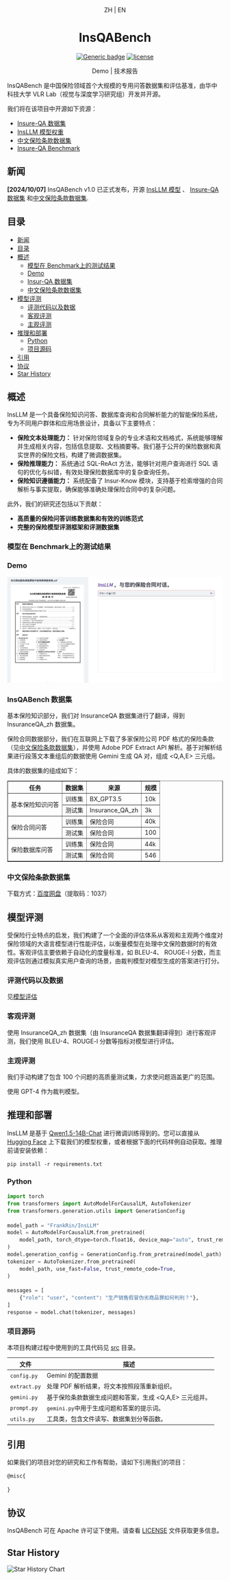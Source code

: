 <div align="center">

ZH | EN

<h1>InsQABench</h1>
  
[![Generic badge](https://img.shields.io/badge/🤗-Huggingface%20Repo-green.svg)](https://huggingface.co/FrankRin/InsLLM)
[![license](https://img.shields.io/github/license/modelscope/modelscope.svg)](./LICENSE)

Demo | 技术报告

</div>

InsQABench 是中国保险领域首个大规模的专用问答数据集和评估基准，由华中科技大学 VLR Lab（视觉与深度学习研究组）开发并开源。

我们将在该项目中开源如下资源：
* [Insure-QA 数据集](https://huggingface.co/datasets/FrankRin/Insur-QA)
* [InsLLM 模型权重](https://huggingface.co/FrankRin/InsLLM)
* [中文保险条款数据集](#insur-qa-数据集)
* [Insure-QA Benchmark](./eval/)


## 新闻

**[2024/10/07]** InsQABench v1.0 已正式发布，开源 [InsLLM 模型](https://huggingface.co/FrankRin/InsLLM) 、 [Insure-QA 数据集](https://huggingface.co/datasets/FrankRin/Insur-QA) 和[中文保险条款数据集](#insur-qa-数据集).

## 目录

- [新闻](#新闻)
- [目录](#目录)
- [概述](#概述)
  - [模型在 Benchmark上的测试结果](#模型在-benchmark上的测试结果)
  - [Demo](#Demo)
  - [Insur-QA 数据集](#insur-qa-数据集)
  - [中文保险条款数据集](#中文保险条款数据集)
- [模型评测](#模型评测)
  - [评测代码以及数据](#评测代码以及数据)
  - [客观评测](#客观评测)
  - [主观评测](#主观评测)
- [推理和部署](#推理和部署)
  - [Python](#python)
  - [项目源码](#项目源码)
- [引用](#引用)
- [协议](#协议)
- [Star History](#star-history)

## 概述


<p></p>


InsLLM 是一个具备保险知识问答、数据库查询和合同解析能力的智能保险系统，专为不同用户群体和应用场景设计，具备以下主要特点：

* **保险文本处理能力：** 针对保险领域复杂的专业术语和文档格式，系统能够理解并生成相关内容，包括信息提取、文档摘要等。我们基于公开的保险数据和真实世界的保险文档，构建了微调数据集。
* **保险推理能力：** 系统通过 SQL-ReAct 方法，能够针对用户查询进行 SQL 语句的优化与纠错，有效处理保险数据库中的复杂查询任务。
* **保险知识遵循能力：** 系统配备了 Insur-Know 模块，支持基于检索增强的合同解析与事实提取，确保能够准确处理保险合同中的复杂问题。

此外，我们的研究还包括以下贡献：

* **高质量的保险问答训练数据集和有效的训练范式**
* **完整的保险模型评测框架和评测数据集**


### 模型在 Benchmark上的测试结果

<!-- 论文里的 Benchmark 图表 -->

### Demo

<!-- Demo GIF -->
![Demo GIF](./clause.gif)

### InsQABench 数据集

基本保险知识部分，我们对 InsuranceQA 数据集进行了翻译，得到 InsuranceQA_zh 数据集。

保险合同数据部分，我们在互联网上下载了多家保险公司 PDF 格式的保险条款（见[中文保险条款数据集](#中文保险条款数据集)），并使用 Adobe PDF Extract API 解析。基于对解析结果进行段落文本重组后的数据使用 Gemini 生成 QA 对，组成 <Q,A,E> 三元组。

具体的数据集的组成如下：

<table border="1">
  <tr>
    <th>任务</th>
    <th>数据集</th>
    <th>来源</th>
    <th>规模</th>
  </tr>
  <tr>
    <td rowspan="2">基本保险知识问答</td>
    <td>训练集</td>
    <td>BX_GPT3.5</td>
    <td>10k</td>
  </tr>
  <tr>
    <td>测试集</td>
    <td>Insurance_QA_zh</td>
    <td>3k</td>
  </tr>
  <tr>
    <td rowspan="2">保险合同问答</td>
    <td>训练集</td>
    <td>保险合同</td>
    <td>40k</td>
  </tr>
  <tr>
    <td>测试集</td>
    <td>保险合同</td>
    <td>100</td>
  </tr>
  <tr>
    <td rowspan="2">保险数据库问答</td>
    <td>训练集</td>
    <td>保险合同</td>
    <td>44k</td>
  </tr>
  <tr>
    <td>测试集</td>
    <td>保险合同</td>
    <td>546</td>
  </tr>
</table>




### 中文保险条款数据集

下载方式：[百度网盘](https://pan.baidu.com/s/10UCb0EWC3Mz9iPoLwE-oaA?pwd=1037)（提取码：1037）


## 模型评测

受保险行业特点的启发，我们构建了一个全面的评估体系从客观和主观两个维度对保险领域的大语言模型进行性能评估，以衡量模型在处理中文保险数据时的有效性。客观评估主要依赖于自动化的度量标准，如 BLEU-4、 ROUGE-l 分数，而主观评估则通过模拟真实用户查询的场景，由裁判模型对模型生成的答案进行打分。

### 评测代码以及数据

见[模型评估](./eval/)

### 客观评测

使用 InsuranceQA_zh 数据集（由 InsuranceQA 数据集翻译得到）进行客观评测，我们使用 BLEU-4、ROUGE-l 分数等指标对模型进行评估。

### 主观评测

我们手动构建了包含 100 个问题的高质量测试集，力求使问题涵盖更广的范围。

使用 GPT-4 作为裁判模型。


## 推理和部署

InsLLM 是基于 [Qwen1.5-14B-Chat](https://huggingface.co/Qwen/Qwen1.5-14B-Chat) 进行微调训练得到的。您可以直接从 [Hugging Face](https://huggingface.co/FrankRin/InsLLM/tree/main) 上下载我们的模型权重，或者根据下面的代码样例自动获取。推理前请安装依赖：

```
pip install -r requirements.txt
```

### Python

```python
import torch
from transformers import AutoModelForCausalLM, AutoTokenizer
from transformers.generation.utils import GenerationConfig

model_path = "FrankRin/InsLLM"
model = AutoModelForCausalLM.from_pretrained(
    model_path, torch_dtype=torch.float16, device_map="auto", trust_remote_code=True
)
model.generation_config = GenerationConfig.from_pretrained(model_path)
tokenizer = AutoTokenizer.from_pretrained(
    model_path, use_fast=False, trust_remote_code=True,
)

messages = [
    {"role": "user", "content": "生产销售假冒伪劣商品罪如何判刑？"},
]
response = model.chat(tokenizer, messages)
```

### 项目源码

本项目构建过程中使用到的工具代码见 [src](./src/) 目录。

| 文件 | 描述 |
| --- | --- |
| `config.py` | Gemini 的配置数据 |
| `extract.py` | 处理 PDF 解析结果，将文本按照段落重新组织。 |
| `gemini.py` | 基于保险条款数据生成问题和答案，生成 <Q,A,E> 三元组并。 |
| `prompt.py` | `gemini.py`中用于生成问题和答案的提示词。 |
| `utils.py` | 工具类，包含文件读写、数据集划分等函数。 |



## 引用

如果我们的项目对您的研究和工作有帮助，请如下引用我们的项目：

```
@misc{
    
}
```

## 协议

InsQABench 可在 Apache 许可证下使用。请查看 [LICENSE](./LICENSE) 文件获取更多信息。

## Star History

<picture>
    <source media="(prefers-color-scheme: dark)" srcset="https://api.star-history.com/svg?repos=HaileyFamo/InsQABench&type=Date&theme=dark" />
    <source media="(prefers-color-scheme: light)" srcset="https://api.star-history.com/svg?repos=HaileyFamo/InsQABench&type=Date" />
    <img alt="Star History Chart" src="https://api.star-history.com/svg?repos=HaileyFamo/InsQABench&type=Date" />
</picture>
